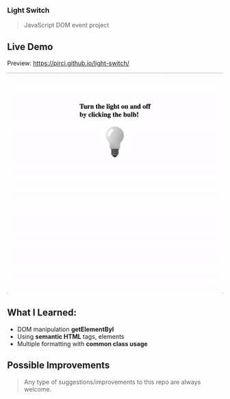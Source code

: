 ### Light Switch
> JavaScript DOM event project

## Live Demo

Preview: https://pirci.github.io/light-switch/

![portfolio-homepage](img/demo.gif)

## What I Learned:

- DOM manipulation **getElementByI**
- Using **semantic HTML** tags, elements
- Multiple formatting with **common class usage**

## Possible Improvements

> Any type of suggestions/improvements to this repo are always welcome.
